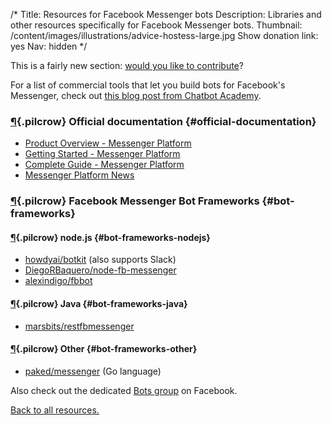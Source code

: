 /*
Title: Resources for Facebook Messenger bots
Description: Libraries and other resources specifically for Facebook Messenger bots.
Thumbnail: /content/images/illustrations/advice-hostess-large.jpg
Show donation link: yes
Nav: hidden
*/

<div class="note">
  <p>
    This is a fairly new section: <a href="https://github.com/botwiki/botwiki.org">would you like to contribute</a>?
  </p>
</div>

For a list of commercial tools that let you build bots for Facebook's Messenger, check out [this blog post from Chatbot Academy](https://www.chatbot-academy.com/chatbot-builders-facebook-messenger/).


### [¶](#official-documentation){.pilcrow} Official documentation {#official-documentation}

- [Product Overview - Messenger Platform](https://developers.facebook.com/docs/messenger-platform/product-overview)
- [Getting Started - Messenger Platform](https://developers.facebook.com/docs/messenger-platform/quickstart)
- [Complete Guide - Messenger Platform](https://developers.facebook.com/docs/messenger-platform/implementation)
- [Messenger Platform News](https://messengerblog.com/)

### [¶](#bot-frameworks){.pilcrow} Facebook Messenger Bot Frameworks {#bot-frameworks}


#### [¶](#bot-frameworks-nodejs){.pilcrow} node.js {#bot-frameworks-nodejs}

- [howdyai/botkit](https://github.com/howdyai/botkit) (also supports Slack)
- [DiegoRBaquero/node-fb-messenger](https://github.com/DiegoRBaquero/node-fb-messenger)
- [alexindigo/fbbot](https://github.com/alexindigo/fbbot)

#### [¶](#bot-frameworks-java){.pilcrow} Java {#bot-frameworks-java}

- [marsbits/restfbmessenger](https://github.com/marsbits/restfbmessenger)

#### [¶](#bot-frameworks-other){.pilcrow} Other {#bot-frameworks-other}

- [paked/messenger](https://github.com/paked/messenger) (Go language)


Also check out the dedicated [Bots group](https://www.facebook.com/groups/chatbot/) on Facebook. 

[Back to all resources.](/resources)
